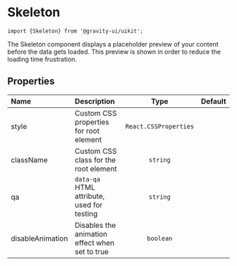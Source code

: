 <!--GITHUB_BLOCK-->

# Skeleton

<!--/GITHUB_BLOCK-->

```tsx
import {Skeleton} from '@gravity-ui/uikit';
```

The Skeleton component displays a placeholder preview of your content before the data gets loaded. This preview is shown in order to reduce the loading time frustration.

## Properties

| Name             | Description                                    |         Type          | Default |
| :--------------- | :--------------------------------------------- | :-------------------: | :-----: |
| style            | Custom CSS properties for root element         | `React.CSSProperties` |         |
| className        | Custom CSS class for the root element          |       `string`        |         |
| qa               | `data-qa` HTML attribute, used for testing     |       `string`        |         |
| disableAnimation | Disables the animation effect when set to true |       `boolean`       |         |
